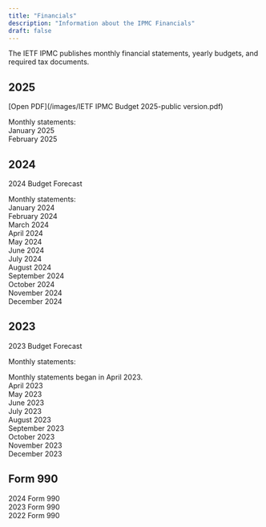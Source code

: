 ```yaml
---
title: "Financials"
description: "Information about the IPMC Financials"
draft: false
---
```


The IETF IPMC publishes monthly financial statements, yearly budgets, and required tax documents. 

## 2025

[Open PDF](/images/IETF IPMC Budget 2025-public version.pdf)

Monthly statements:  
January 2025  
February 2025  

## 2024

2024 Budget Forecast

Monthly statements:  
January 2024  
February 2024  
March 2024  
April 2024  
May 2024  
June 2024  
July 2024  
August 2024  
September 2024  
October 2024  
November 2024  
December 2024  

## 2023

2023 Budget Forecast

Monthly statements:  

Monthly statements began in April 2023.  
April 2023  
May 2023  
June 2023  
July 2023  
August 2023  
September 2023  
October 2023  
November 2023  
December 2023  

## Form 990

2024 Form 990  
2023 Form 990  
2022 Form 990
